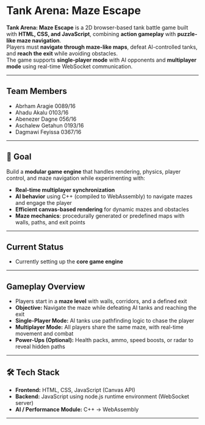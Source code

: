 # Tank Arena: Maze Escape 

**Tank Arena: Maze Escape** is a 2D browser-based tank battle game built with **HTML, CSS, and JavaScript**, combining **action gameplay** with **puzzle-like maze navigation**.  
Players must **navigate through maze-like maps**, defeat AI-controlled tanks, and **reach the exit** while avoiding obstacles.  
The game supports **single-player mode** with AI opponents and **multiplayer mode** using real-time WebSocket communication.

---

##  Team Members
- Abrham Aragie 0089/16  
- Ahadu Akalu 0103/16  
- Abenezer Dagne 056/16  
- Aschalew Getahun 0193/16  
- Dagmawi Feyissa 0367/16  

---

## 🎯 Goal
Build a **modular game engine** that handles rendering, physics, player control, and maze navigation while experimenting with:  

-  **Real-time multiplayer synchronization**  
-  **AI behavior** using C++ (compiled to WebAssembly) to navigate mazes and engage the player  
-  **Efficient canvas-based rendering** for dynamic mazes and obstacles  
-  **Maze mechanics**: procedurally generated or predefined maps with walls, paths, and exit points  

---

##  Current Status
- Currently setting up the **core game engine**
---

## Gameplay Overview
- Players start in a **maze level** with walls, corridors, and a defined exit  
- **Objective:** Navigate the maze while defeating AI tanks and reaching the exit  
- **Single-Player Mode:** AI tanks use pathfinding logic to chase the player  
- **Multiplayer Mode:** All players share the same maze, with real-time movement and combat  
- **Power-Ups (Optional):** Health packs, ammo, speed boosts, or radar to reveal hidden paths  

---

## 🛠️ Tech Stack
- **Frontend:** HTML, CSS, JavaScript (Canvas API)  
- **Backend:** JavaScript using node.js runtime environment (WebSocket server)  
- **AI / Performance Module:** C++ → WebAssembly  

---

